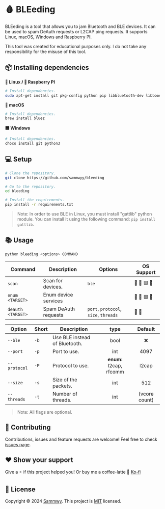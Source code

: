 # 🩸 BLEeding

BLEeding is a tool that allows you to jam Bluetooth and BLE devices. It can be used to spam DeAuth requests or L2CAP ping requests. It supports Linux, macOS, Windows and Raspberry PI.

This tool was created for educational purposes only. I do not take any responsibility for the misuse of this tool.

## 📦 Installing dependencies

**🐧 Linux / 🍇 Raspberry PI**

```bash
# Install dependencies.
sudo apt-get install git pkg-config python pip libbluetooth-dev libboost-python-dev libboost-thread-dev libglib2.0-dev
```

**🍎 macOS**

```bash
# Install dependencies.
brew install bluez
```

**🟦 Windows**

```bash
# Install dependencies.
choco install git python3
```

## 💻 Setup

```bash
# Clone the repository.
git clone https://github.com/sammwyy/bleeding

# Go to the repository.
cd bleeding

# Install the requirements.
pip install -r requirements.txt
```

> Note: In order to use BLE in Linux, you must install "gattlib" python module. You can install it using the following command: `pip install gattlib`.

## 📚 Usage

```bash
python bleeding <options> COMMAND
```

| Command | Description | Options | OS Support |
| ------- | ----------- | ------- | ------- |
| `scan` | Scan for devices. | `ble` | 🐧 🍎 🟦 🍇 |
| `enum <TARGET>` | Enum device services | | 🐧 🍎 🟦 🍇 |
| `deauth <TARGET>` | Spam DeAuth requests | `port`, `protocol`, `size`, `threads` | 🐧 🍇 |

| Option | Short | Description | type | Default |
| ------ | ----- | ----------- | :--: | :-----: |
| `--ble` | `-b` | Use BLE instead of Bluetooth. | bool | ❌ |
| `--port` | `-p` | Port to use. | int | 4097 |
| `--protocol` | `-P` | Protocol to use. | **enum:** l2cap, rfcomm | l2cap |
| `--size` | `-s` | Size of the packets. | int | 512 |
| `--threads` | `-t` | Number of threads. |  int | (vcore count) |

> Note: All flags are optional.

## 🤝 Contributing

Contributions, issues and feature requests are welcome!
Feel free to check [issues page](https://github.com/sammwyy/bleeding/issues).

## ❤️ Show your support

Give a ⭐️ if this project helped you! Or buy me a coffee-latte 🙌 [Ko-fi](https://ko-fi.com/sammwy)

## 📝 License

Copyright © 2024 [Sammwy](https://github.com/sammwyy).
This project is [MIT](LICENSE) licensed.
